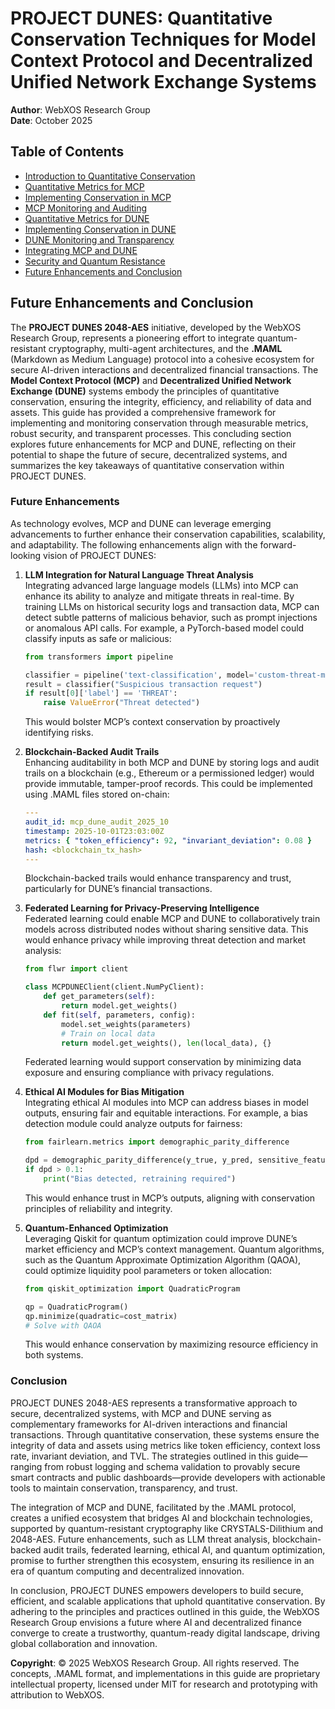 # PROJECT DUNES: Quantitative Conservation Techniques for Model Context Protocol and Decentralized Unified Network Exchange Systems

**Author**: WebXOS Research Group  
**Date**: October 2025  

## Table of Contents
- [Introduction to Quantitative Conservation](#introduction-to-quantitative-conservation)
- [Quantitative Metrics for MCP](#quantitative-metrics-for-mcp)
- [Implementing Conservation in MCP](#implementing-conservation-in-mcp)
- [MCP Monitoring and Auditing](#mcp-monitoring-and-auditing)
- [Quantitative Metrics for DUNE](#quantitative-metrics-for-dune)
- [Implementing Conservation in DUNE](#implementing-conservation-in-dune)
- [DUNE Monitoring and Transparency](#dune-monitoring-and-transparency)
- [Integrating MCP and DUNE](#integrating-mcp-and-dune)
- [Security and Quantum Resistance](#security-and-quantum-resistance)
- [Future Enhancements and Conclusion](#future-enhancements-and-conclusion)

## Future Enhancements and Conclusion

The **PROJECT DUNES 2048-AES** initiative, developed by the WebXOS Research Group, represents a pioneering effort to integrate quantum-resistant cryptography, multi-agent architectures, and the **.MAML** (Markdown as Medium Language) protocol into a cohesive ecosystem for secure AI-driven interactions and decentralized financial transactions. The **Model Context Protocol (MCP)** and **Decentralized Unified Network Exchange (DUNE)** systems embody the principles of quantitative conservation, ensuring the integrity, efficiency, and reliability of data and assets. This guide has provided a comprehensive framework for implementing and monitoring conservation through measurable metrics, robust security, and transparent processes. This concluding section explores future enhancements for MCP and DUNE, reflecting on their potential to shape the future of secure, decentralized systems, and summarizes the key takeaways of quantitative conservation within PROJECT DUNES.

### Future Enhancements
As technology evolves, MCP and DUNE can leverage emerging advancements to further enhance their conservation capabilities, scalability, and adaptability. The following enhancements align with the forward-looking vision of PROJECT DUNES:

1. **LLM Integration for Natural Language Threat Analysis**  
   Integrating advanced large language models (LLMs) into MCP can enhance its ability to analyze and mitigate threats in real-time. By training LLMs on historical security logs and transaction data, MCP can detect subtle patterns of malicious behavior, such as prompt injections or anomalous API calls. For example, a PyTorch-based model could classify inputs as safe or malicious:
   ```python
   from transformers import pipeline

   classifier = pipeline('text-classification', model='custom-threat-model')
   result = classifier("Suspicious transaction request")
   if result[0]['label'] == 'THREAT':
       raise ValueError("Threat detected")
   ```
   This would bolster MCP’s context conservation by proactively identifying risks.

2. **Blockchain-Backed Audit Trails**  
   Enhancing auditability in both MCP and DUNE by storing logs and audit trails on a blockchain (e.g., Ethereum or a permissioned ledger) would provide immutable, tamper-proof records. This could be implemented using .MAML files stored on-chain:
   ```yaml
   ---
   audit_id: mcp_dune_audit_2025_10
   timestamp: 2025-10-01T23:03:00Z
   metrics: { "token_efficiency": 92, "invariant_deviation": 0.08 }
   hash: <blockchain_tx_hash>
   ---
   ```
   Blockchain-backed trails would enhance transparency and trust, particularly for DUNE’s financial transactions.

3. **Federated Learning for Privacy-Preserving Intelligence**  
   Federated learning could enable MCP and DUNE to collaboratively train models across distributed nodes without sharing sensitive data. This would enhance privacy while improving threat detection and market analysis:
   ```python
   from flwr import client

   class MCPDUNEClient(client.NumPyClient):
       def get_parameters(self):
           return model.get_weights()
       def fit(self, parameters, config):
           model.set_weights(parameters)
           # Train on local data
           return model.get_weights(), len(local_data), {}
   ```
   Federated learning would support conservation by minimizing data exposure and ensuring compliance with privacy regulations.

4. **Ethical AI Modules for Bias Mitigation**  
   Integrating ethical AI modules into MCP can address biases in model outputs, ensuring fair and equitable interactions. For example, a bias detection module could analyze outputs for fairness:
   ```python
   from fairlearn.metrics import demographic_parity_difference

   dpd = demographic_parity_difference(y_true, y_pred, sensitive_features=user_groups)
   if dpd > 0.1:
       print("Bias detected, retraining required")
   ```
   This would enhance trust in MCP’s outputs, aligning with conservation principles of reliability and integrity.

5. **Quantum-Enhanced Optimization**  
   Leveraging Qiskit for quantum optimization could improve DUNE’s market efficiency and MCP’s context management. Quantum algorithms, such as the Quantum Approximate Optimization Algorithm (QAOA), could optimize liquidity pool parameters or token allocation:
   ```python
   from qiskit_optimization import QuadraticProgram

   qp = QuadraticProgram()
   qp.minimize(quadratic=cost_matrix)
   # Solve with QAOA
   ```
   This would enhance conservation by maximizing resource efficiency in both systems.

### Conclusion
PROJECT DUNES 2048-AES represents a transformative approach to secure, decentralized systems, with MCP and DUNE serving as complementary frameworks for AI-driven interactions and financial transactions. Through quantitative conservation, these systems ensure the integrity of data and assets using metrics like token efficiency, context loss rate, invariant deviation, and TVL. The strategies outlined in this guide—ranging from robust logging and schema validation to provably secure smart contracts and public dashboards—provide developers with actionable tools to maintain conservation, transparency, and trust.

The integration of MCP and DUNE, facilitated by the .MAML protocol, creates a unified ecosystem that bridges AI and blockchain technologies, supported by quantum-resistant cryptography like CRYSTALS-Dilithium and 2048-AES. Future enhancements, such as LLM threat analysis, blockchain-backed audit trails, federated learning, ethical AI, and quantum optimization, promise to further strengthen this ecosystem, ensuring its resilience in an era of quantum computing and decentralized innovation.

In conclusion, PROJECT DUNES empowers developers to build secure, efficient, and scalable applications that uphold quantitative conservation. By adhering to the principles and practices outlined in this guide, the WebXOS Research Group envisions a future where AI and decentralized finance converge to create a trustworthy, quantum-ready digital landscape, driving global collaboration and innovation.

**Copyright**: © 2025 WebXOS Research Group. All rights reserved. The concepts, .MAML format, and implementations in this guide are proprietary intellectual property, licensed under MIT for research and prototyping with attribution to WebXOS.